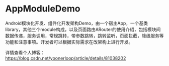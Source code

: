 # AppModuleDemo
Android模块化开发、组件化开发架构Demo，由一个宿主App，一个基类library，其他三个module构成，以及页面路由ARouter的使用介绍，包括模块间数据传递，服务调用，常规跳转，带参数跳转，跳转监听，页面拦截，降级服务等功能和注意事项。开发者可以根据实际需求在改架构上进行开发。</br>

详情查看个人博客：https://blog.csdn.net/yoonerloop/article/details/81038202
